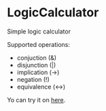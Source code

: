 # LogicCalculator
Simple logic calculator

Supported operations:
- conjuction (&)
- disjunction (|)
- implication (->)
- negation (!)
- equivalence (<->)

Yo can try it on [here](http://melihovv.github.io/LogicCalculator/).
